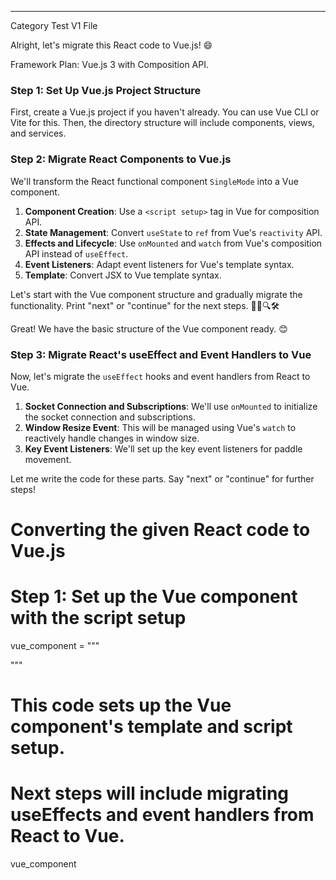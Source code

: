 ----
Category Test V1 File

Alright, let's migrate this React code to Vue.js! 😄

Framework Plan: Vue.js 3 with Composition API.

### Step 1: Set Up Vue.js Project Structure

First, create a Vue.js project if you haven't already. You can use Vue CLI or Vite for this. Then, the directory structure will include components, views, and services.

### Step 2: Migrate React Components to Vue.js

We'll transform the React functional component `SingleMode` into a Vue component.

1. **Component Creation**: Use a `<script setup>` tag in Vue for composition API.
2. **State Management**: Convert `useState` to `ref` from Vue's `reactivity` API.
3. **Effects and Lifecycle**: Use `onMounted` and `watch` from Vue's composition API instead of `useEffect`.
4. **Event Listeners**: Adapt event listeners for Vue's template syntax.
5. **Template**: Convert JSX to Vue template syntax.

Let's start with the Vue component structure and gradually migrate the functionality. Print "next" or "continue" for the next steps. 👩‍💻🔍🛠️

Great! We have the basic structure of the Vue component ready. 😊

### Step 3: Migrate React's useEffect and Event Handlers to Vue

Now, let's migrate the `useEffect` hooks and event handlers from React to Vue.

1. **Socket Connection and Subscriptions**: We'll use `onMounted` to initialize the socket connection and subscriptions.
2. **Window Resize Event**: This will be managed using Vue's `watch` to reactively handle changes in window size.
3. **Key Event Listeners**: We'll set up the key event listeners for paddle movement.

Let me write the code for these parts. Say "next" or "continue" for further steps!



# Converting the given React code to Vue.js

# Step 1: Set up the Vue component with the script setup
vue_component = """
<template>
  <div style="display: flex; justify-content: center; align-items: center; height: 100vh;">
    <canvas :width="canvasSize.width" :height="canvasSize.height" ref="canvasRef"></canvas>
    <!-- Uncomment below if PaddleManager is migrated as well -->
    <!-- <PaddleManager :open="true" :gameRoomId="gameRoomId" /> -->
  </div>
</template>

<script setup>
import { ref, onMounted, watch } from 'vue';
import { useRoute } from 'vue-router';
import GameRender from './GameRender';
import { getStompSocket } from '../api/StompSocket';
// Import PaddleManager if it's migrated to Vue

const initialCanvasSize = { width: 600, height: 400 };
const gameRoomId = ref(null); // Assuming gameRoomId is passed as a route parameter
const canvasSize = ref(initialCanvasSize);
const innerSize = ref({ width: window.innerWidth * 0.8, height: window.innerHeight * 0.8 });
const canvasRef = ref(null);
const socket = ref(null);
const keyPressed = ref(0);

// Lifecycle hooks and other functions will go here
</script>
"""

# This code sets up the Vue component's template and script setup.
# Next steps will include migrating useEffects and event handlers from React to Vue.

vue_component
